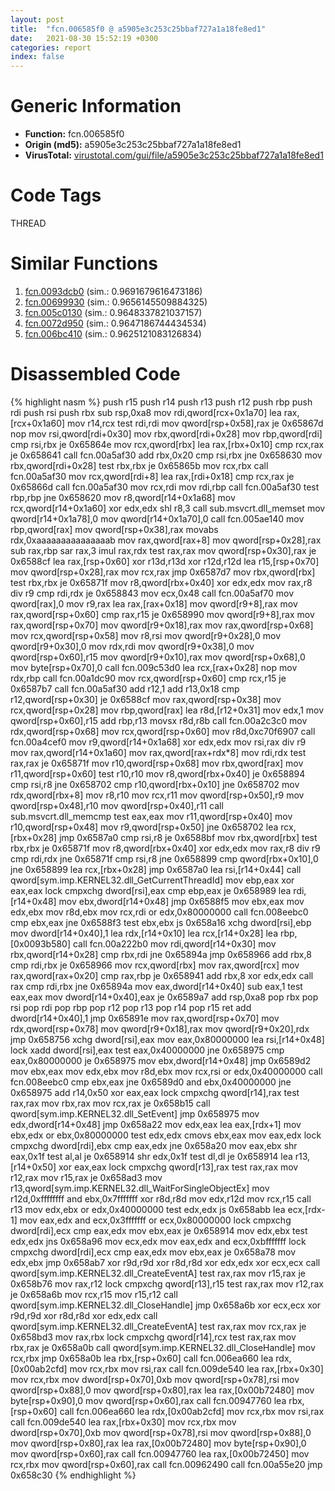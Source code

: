 ```yaml
---
layout: post
title:  "fcn.006585f0 @ a5905e3c253c25bbaf727a1a18fe8ed1"
date:   2021-08-30 15:52:19 +0300
categories: report
index: false
---
```


# Generic Information
- **Function:** fcn.006585f0
- **Origin (md5):** a5905e3c253c25bbaf727a1a18fe8ed1
- **VirusTotal:** [virustotal.com/gui/file/a5905e3c253c25bbaf727a1a18fe8ed1][virustotal_ref]

# Code Tags
<span class="tag" id="THREAD">THREAD</span>


# Similar Functions

1. [fcn.0093dcb0][similar_1_ref] (sim.: 0.9691679616473186)
2. [fcn.00699930][similar_2_ref] (sim.: 0.9656145509884325)
3. [fcn.005c0130][similar_3_ref] (sim.: 0.9648337821037157)
4. [fcn.0072d950][similar_4_ref] (sim.: 0.9647186744434534)
5. [fcn.006bc410][similar_5_ref] (sim.: 0.9625121083126834)


# Disassembled Code

{% highlight nasm %}
push r15
push r14
push r13
push r12
push rbp
push rdi
push rsi
push rbx
sub rsp,0xa8
mov rdi,qword[rcx+0x1a70]
lea rax,[rcx+0x1a60]
mov r14,rcx
test rdi,rdi
mov qword[rsp+0x58],rax
je 0x65867d
nop
mov rsi,qword[rdi+0x30]
mov rbx,qword[rdi+0x28]
mov rbp,qword[rdi]
cmp rsi,rbx
je 0x65864e
mov rcx,qword[rbx]
lea rax,[rbx+0x10]
cmp rcx,rax
je 0x658641
call fcn.00a5af30
add rbx,0x20
cmp rsi,rbx
jne 0x658630
mov rbx,qword[rdi+0x28]
test rbx,rbx
je 0x65865b
mov rcx,rbx
call fcn.00a5af30
mov rcx,qword[rdi+8]
lea rax,[rdi+0x18]
cmp rcx,rax
je 0x65866d
call fcn.00a5af30
mov rcx,rdi
mov rdi,rbp
call fcn.00a5af30
test rbp,rbp
jne 0x658620
mov r8,qword[r14+0x1a68]
mov rcx,qword[r14+0x1a60]
xor edx,edx
shl r8,3
call sub.msvcrt.dll_memset
mov qword[r14+0x1a78],0
mov qword[r14+0x1a70],0
call fcn.005ae140
mov rbp,qword[rax]
mov qword[rsp+0x38],rax
movabs rdx,0xaaaaaaaaaaaaaaab
mov rax,qword[rax+8]
mov qword[rsp+0x28],rax
sub rax,rbp
sar rax,3
imul rax,rdx
test rax,rax
mov qword[rsp+0x30],rax
je 0x6588cf
lea rax,[rsp+0x60]
xor r13d,r13d
xor r12d,r12d
lea r15,[rsp+0x70]
mov qword[rsp+0x28],rax
mov rcx,rax
jmp 0x6587d7
mov rbx,qword[rbx]
test rbx,rbx
je 0x65871f
mov r8,qword[rbx+0x40]
xor edx,edx
mov rax,r8
div r9
cmp rdi,rdx
je 0x658843
mov ecx,0x48
call fcn.00a5af70
mov qword[rax],0
mov r9,rax
lea rax,[rax+0x18]
mov qword[r9+8],rax
mov rax,qword[rsp+0x60]
cmp rax,r15
je 0x658990
mov qword[r9+8],rax
mov rax,qword[rsp+0x70]
mov qword[r9+0x18],rax
mov rax,qword[rsp+0x68]
mov rcx,qword[rsp+0x58]
mov r8,rsi
mov qword[r9+0x28],0
mov qword[r9+0x30],0
mov rdx,rdi
mov qword[r9+0x38],0
mov qword[rsp+0x60],r15
mov qword[r9+0x10],rax
mov qword[rsp+0x68],0
mov byte[rsp+0x70],0
call fcn.009c53d0
lea rcx,[rax+0x28]
nop
mov rdx,rbp
call fcn.00a1dc90
mov rcx,qword[rsp+0x60]
cmp rcx,r15
je 0x6587b7
call fcn.00a5af30
add r12,1
add r13,0x18
cmp r12,qword[rsp+0x30]
je 0x6588cf
mov rax,qword[rsp+0x38]
mov rcx,qword[rsp+0x28]
mov rbp,qword[rax]
lea r8d,[r12+0x31]
mov edx,1
mov qword[rsp+0x60],r15
add rbp,r13
movsx r8d,r8b
call fcn.00a2c3c0
mov rdx,qword[rsp+0x68]
mov rcx,qword[rsp+0x60]
mov r8d,0xc70f6907
call fcn.00a4cef0
mov r9,qword[r14+0x1a68]
xor edx,edx
mov rsi,rax
div r9
mov rax,qword[r14+0x1a60]
mov rax,qword[rax+rdx*8]
mov rdi,rdx
test rax,rax
je 0x65871f
mov r10,qword[rsp+0x68]
mov rbx,qword[rax]
mov r11,qword[rsp+0x60]
test r10,r10
mov r8,qword[rbx+0x40]
je 0x658894
cmp rsi,r8
jne 0x658702
cmp r10,qword[rbx+0x10]
jne 0x658702
mov rdx,qword[rbx+8]
mov r8,r10
mov rcx,r11
mov qword[rsp+0x50],r9
mov qword[rsp+0x48],r10
mov qword[rsp+0x40],r11
call sub.msvcrt.dll_memcmp
test eax,eax
mov r11,qword[rsp+0x40]
mov r10,qword[rsp+0x48]
mov r9,qword[rsp+0x50]
jne 0x658702
lea rcx,[rbx+0x28]
jmp 0x6587a0
cmp rsi,r8
je 0x6588bf
mov rbx,qword[rbx]
test rbx,rbx
je 0x65871f
mov r8,qword[rbx+0x40]
xor edx,edx
mov rax,r8
div r9
cmp rdi,rdx
jne 0x65871f
cmp rsi,r8
jne 0x658899
cmp qword[rbx+0x10],0
jne 0x658899
lea rcx,[rbx+0x28]
jmp 0x6587a0
lea rsi,[r14+0x44]
call qword[sym.imp.KERNEL32.dll_GetCurrentThreadId]
mov ebp,eax
xor eax,eax
lock cmpxchg dword[rsi],eax
cmp ebp,eax
je 0x658989
lea rdi,[r14+0x48]
mov ebx,dword[r14+0x48]
jmp 0x6588f5
mov ebx,eax
mov edx,ebx
mov r8d,ebx
mov rcx,rdi
or edx,0x80000000
call fcn.008eebc0
cmp ebx,eax
jne 0x6588f3
test ebx,ebx
js 0x658a16
xchg dword[rsi],ebp
mov dword[r14+0x40],1
lea rdx,[r14+0x10]
lea rcx,[r14+0x28]
lea rbp,[0x0093b580]
call fcn.00a222b0
mov rdi,qword[r14+0x30]
mov rbx,qword[r14+0x28]
cmp rbx,rdi
jne 0x65894a
jmp 0x658966
add rbx,8
cmp rdi,rbx
je 0x658966
mov rcx,qword[rbx]
mov rax,qword[rcx]
mov rax,qword[rax+0x20]
cmp rax,rbp
je 0x658941
add rbx,8
xor edx,edx
call rax
cmp rdi,rbx
jne 0x65894a
mov eax,dword[r14+0x40]
sub eax,1
test eax,eax
mov dword[r14+0x40],eax
je 0x6589a7
add rsp,0xa8
pop rbx
pop rsi
pop rdi
pop rbp
pop r12
pop r13
pop r14
pop r15
ret
add dword[r14+0x40],1
jmp 0x65891e
mov rax,qword[rsp+0x70]
mov rdx,qword[rsp+0x78]
mov qword[r9+0x18],rax
mov qword[r9+0x20],rdx
jmp 0x658756
xchg dword[rsi],eax
mov eax,0x80000000
lea rsi,[r14+0x48]
lock xadd dword[rsi],eax
test eax,0x40000000
jne 0x658975
cmp eax,0x80000000
je 0x658975
mov ebx,dword[r14+0x48]
jmp 0x6589d2
mov ebx,eax
mov edx,ebx
mov r8d,ebx
mov rcx,rsi
or edx,0x40000000
call fcn.008eebc0
cmp ebx,eax
jne 0x6589d0
and ebx,0x40000000
jne 0x658975
add r14,0x50
xor eax,eax
lock cmpxchg qword[r14],rax
test rax,rax
mov rbx,rax
mov rcx,rax
je 0x658b15
call qword[sym.imp.KERNEL32.dll_SetEvent]
jmp 0x658975
mov edx,dword[r14+0x48]
jmp 0x658a22
mov edx,eax
lea eax,[rdx+1]
mov ebx,edx
or ebx,0x80000000
test edx,edx
cmovs ebx,eax
mov eax,edx
lock cmpxchg dword[rdi],ebx
cmp eax,edx
jne 0x658a20
mov eax,ebx
shr eax,0x1f
test al,al
je 0x658914
shr edx,0x1f
test dl,dl
je 0x658914
lea r13,[r14+0x50]
xor eax,eax
lock cmpxchg qword[r13],rax
test rax,rax
mov r12,rax
mov r15,rax
je 0x658ad3
mov r13,qword[sym.imp.KERNEL32.dll_WaitForSingleObjectEx]
mov r12d,0xffffffff
and ebx,0x7fffffff
xor r8d,r8d
mov edx,r12d
mov rcx,r15
call r13
mov edx,ebx
or edx,0x40000000
test edx,edx
js 0x658abb
lea ecx,[rdx-1]
mov eax,edx
and ecx,0x3fffffff
or ecx,0x80000000
lock cmpxchg dword[rdi],ecx
cmp eax,edx
mov ebx,eax
je 0x658914
mov edx,ebx
test edx,edx
jns 0x658a96
mov ecx,edx
mov eax,edx
and ecx,0xbfffffff
lock cmpxchg dword[rdi],ecx
cmp eax,edx
mov ebx,eax
je 0x658a78
mov edx,ebx
jmp 0x658ab7
xor r9d,r9d
xor r8d,r8d
xor edx,edx
xor ecx,ecx
call qword[sym.imp.KERNEL32.dll_CreateEventA]
test rax,rax
mov r15,rax
je 0x658b76
mov rax,r12
lock cmpxchg qword[r13],r15
test rax,rax
mov r12,rax
je 0x658a6b
mov rcx,r15
mov r15,r12
call qword[sym.imp.KERNEL32.dll_CloseHandle]
jmp 0x658a6b
xor ecx,ecx
xor r9d,r9d
xor r8d,r8d
xor edx,edx
call qword[sym.imp.KERNEL32.dll_CreateEventA]
test rax,rax
mov rcx,rax
je 0x658bd3
mov rax,rbx
lock cmpxchg qword[r14],rcx
test rax,rax
mov rbx,rax
je 0x658a0b
call qword[sym.imp.KERNEL32.dll_CloseHandle]
mov rcx,rbx
jmp 0x658a0b
lea rbx,[rsp+0x60]
call fcn.006ea660
lea rdx,[0x00ab2cfd]
mov rcx,rbx
mov rsi,rax
call fcn.009de540
lea rax,[rbx+0x30]
mov rcx,rbx
mov dword[rsp+0x70],0xb
mov qword[rsp+0x78],rsi
mov qword[rsp+0x88],0
mov qword[rsp+0x80],rax
lea rax,[0x00b72480]
mov byte[rsp+0x90],0
mov qword[rsp+0x60],rax
call fcn.00947760
lea rbx,[rsp+0x60]
call fcn.006ea660
lea rdx,[0x00ab2cfd]
mov rcx,rbx
mov rsi,rax
call fcn.009de540
lea rax,[rbx+0x30]
mov rcx,rbx
mov dword[rsp+0x70],0xb
mov qword[rsp+0x78],rsi
mov qword[rsp+0x88],0
mov qword[rsp+0x80],rax
lea rax,[0x00b72480]
mov byte[rsp+0x90],0
mov qword[rsp+0x60],rax
call fcn.00947760
lea rax,[0x00b72450]
mov rcx,rbx
mov qword[rsp+0x60],rax
call fcn.00962490
call fcn.00a55e20
jmp 0x658c30
{% endhighlight %}


[similar_1_ref]: /report/fcn.0093dcb0@a5905e3c253c25bbaf727a1a18fe8ed1
[similar_2_ref]: /report/fcn.00699930@a5905e3c253c25bbaf727a1a18fe8ed1
[similar_3_ref]: /report/fcn.005c0130@a5905e3c253c25bbaf727a1a18fe8ed1
[similar_4_ref]: /report/fcn.0072d950@a5905e3c253c25bbaf727a1a18fe8ed1
[similar_5_ref]: /report/fcn.006bc410@a5905e3c253c25bbaf727a1a18fe8ed1
[virustotal_ref]: https://www.virustotal.com/gui/file/a5905e3c253c25bbaf727a1a18fe8ed1